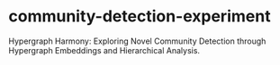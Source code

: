 # community-detection-experiment
Hypergraph Harmony: Exploring Novel Community Detection through Hypergraph Embeddings and Hierarchical Analysis.
